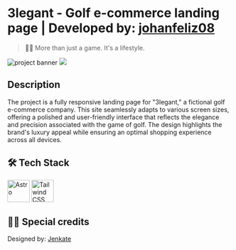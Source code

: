 # 3legant - Golf e-commerce landing page | Developed by: <a href="https://github.com/Johanfeliz08">johanfeliz08</a>

> 🏌️‍♂️ More than just a game. It's a lifestyle.

<img src="https://i.imgur.com/8Diggqc.jpg" alt="project banner">
<a href="https://3legant-golf.netlify.app/" target="_blank">
<img src="https://img.shields.io/badge/LIVE_PREVIEW-38c988?style=for-the-badge&logo=googlechrome&logoColor=white">
</a>

## Description

The project is a fully responsive landing page for "3legant," a fictional golf e-commerce company. This site seamlessly adapts to various screen sizes, offering a polished and user-friendly interface that reflects the elegance and precision associated with the game of golf. The design highlights the brand's luxury appeal while ensuring an optimal shopping experience across all devices.

## 🛠️ Tech Stack
<div >
  <img width="50" src="https://github.com/marwin1991/profile-technology-icons/assets/54946572/397c0300-2e47-464e-81eb-6e991c9255fc" alt="Astro" title="Astro"/>
	<img width="50" src="https://user-images.githubusercontent.com/25181517/202896760-337261ed-ee92-4979-84c4-d4b829c7355d.png" alt="Tailwind CSS" title="Tailwind CSS"/>
</div>

## 🧑‍💻 Special credits

Designed by: <a href="https://www.figma.com/@jenkate">Jenkate </a>
